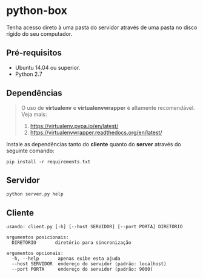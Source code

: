 # python-box
Tenha acesso direto à uma pasta do servidor através de uma pasta no disco rígido do seu computador.

## Pré-requisitos ##
* Ubuntu 14.04 ou superior.
* Python 2.7

## Dependências ##
> O uso de **virtualenv** e **virtualenvwrapper** é altamente recomendável.  
> Veja mais:  
> 1. https://virtualenv.pypa.io/en/latest/
> 2. https://virtualenvwrapper.readthedocs.org/en/latest/

Instale as dependências tanto do **cliente** quanto do **server** através do seguinte comando:
```shell
pip install -r requirements.txt
```

## Servidor ##
```shell
python server.py help
```

##  Cliente ##
```shell
usando: client.py [-h] [--host SERVIDOR] [--port PORTA] DIRETÓRIO

argumentos posicionais:
  DIRETÓRIO       diretório para sincronização

argumentos opcionais:
  -h, --help       apenas exibe esta ajuda
  --host SERVIDOR  endereço do servidor (padrão: localhost)
  --port PORTA     endereço do servidor (padrão: 9000)
```
